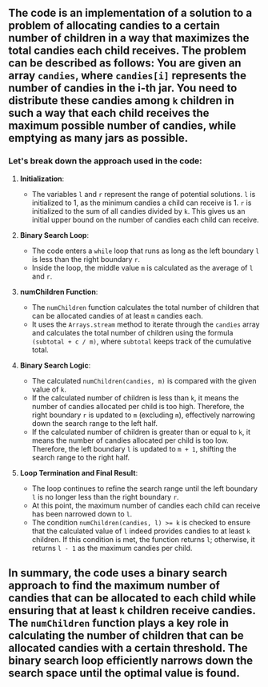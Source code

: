 ## The code is an implementation of a solution to a problem of allocating candies to a certain number of children in a way that maximizes the total candies each child receives. The problem can be described as follows: You are given an array `candies`, where `candies[i]` represents the number of candies in the i-th jar. You need to distribute these candies among `k` children in such a way that each child receives the maximum possible number of candies, while emptying as many jars as possible.

### Let's break down the approach used in the code:

1. **Initialization**:
   - The variables `l` and `r` represent the range of potential solutions. `l` is initialized to 1, as the minimum candies a child can receive is 1. `r` is initialized to the sum of all candies divided by `k`. This gives us an initial upper bound on the number of candies each child can receive.

2. **Binary Search Loop**:
   - The code enters a `while` loop that runs as long as the left boundary `l` is less than the right boundary `r`.
   - Inside the loop, the middle value `m` is calculated as the average of `l` and `r`.

3. **numChildren Function**:
   - The `numChildren` function calculates the total number of children that can be allocated candies of at least `m` candies each.
   - It uses the `Arrays.stream` method to iterate through the `candies` array and calculates the total number of children using the formula `(subtotal + c / m)`, where `subtotal` keeps track of the cumulative total.

4. **Binary Search Logic**:
   - The calculated `numChildren(candies, m)` is compared with the given value of `k`.
   - If the calculated number of children is less than `k`, it means the number of candies allocated per child is too high. Therefore, the right boundary `r` is updated to `m` (excluding `m`), effectively narrowing down the search range to the left half.
   - If the calculated number of children is greater than or equal to `k`, it means the number of candies allocated per child is too low. Therefore, the left boundary `l` is updated to `m + 1`, shifting the search range to the right half.

5. **Loop Termination and Final Result**:
   - The loop continues to refine the search range until the left boundary `l` is no longer less than the right boundary `r`.
   - At this point, the maximum number of candies each child can receive has been narrowed down to `l`.
   - The condition `numChildren(candies, l) >= k` is checked to ensure that the calculated value of `l` indeed provides candies to at least `k` children. If this condition is met, the function returns `l`; otherwise, it returns `l - 1` as the maximum candies per child.

## In summary, the code uses a binary search approach to find the maximum number of candies that can be allocated to each child while ensuring that at least `k` children receive candies. The `numChildren` function plays a key role in calculating the number of children that can be allocated candies with a certain threshold. The binary search loop efficiently narrows down the search space until the optimal value is found.
